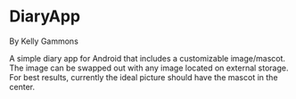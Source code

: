 # DiaryApp

By Kelly Gammons

A simple diary app for Android that includes a customizable image/mascot.
The image can be swapped out with any image located on external storage. 
For best results, currently the ideal picture should have the mascot in the center.
